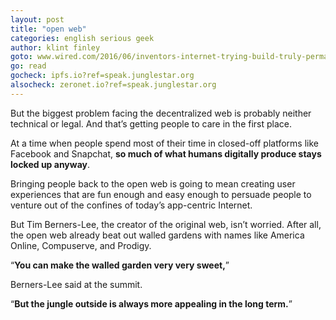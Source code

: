 ```yaml
---
layout: post
title: "open web"
categories: english serious geek
author: klint finley
goto: www.wired.com/2016/06/inventors-internet-trying-build-truly-permanent-web?ref=speak.junglestar.org
go: read
gocheck: ipfs.io?ref=speak.junglestar.org
alsocheck: zeronet.io?ref=speak.junglestar.org
---
```


But the biggest problem facing the decentralized web is probably neither technical or legal. And that’s getting people to care in the first place.

At a time when people spend most of their time in closed-off platforms like Facebook and Snapchat, **so much of what humans digitally produce stays locked up anyway**.

Bringing people back to the open web is going to mean creating user experiences that are fun enough and easy enough to persuade people to venture out of the confines of today’s app-centric Internet.

But Tim Berners-Lee, the creator of the original web, isn’t worried. After all, the open web already beat out walled gardens with names like America Online, Compuserve, and Prodigy.

“**You can make the walled garden very very sweet,**”

Berners-Lee said at the summit.

“**But the jungle outside is always more appealing in the long term.**”
